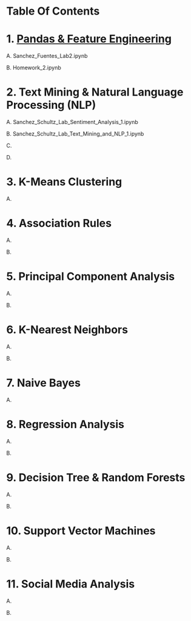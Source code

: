 # Table Of Contents
# 1. [Pandas & Feature Engineering](https://github.com/robertdc2/IS-170-Machine-Learning/tree/2.-Pandas-%26-Feature-Engineering)
 
  A. Sanchez_Fuentes_Lab2.ipynb
 
  B. Homework_2.ipynb

# 2. Text Mining & Natural Language Processing (NLP)

 A. Sanchez_Schultz_Lab_Sentiment_Analysis_1.ipynb
 
 B. Sanchez_Schultz_Lab_Text_Mining_and_NLP_1.ipynb
 
 C.
 
 D.
 
# 3. K-Means Clustering

A.

# 4. Association Rules

A.

B.

# 5. Principal Component Analysis

A.

B.

# 6. K-Nearest Neighbors

A.

B.

# 7. Naive Bayes

A.

# 8. Regression Analysis

A.

B.

# 9. Decision Tree & Random Forests

A.

B.

# 10. Support Vector Machines

A.

B.

# 11. Social Media Analysis

A.

B.
